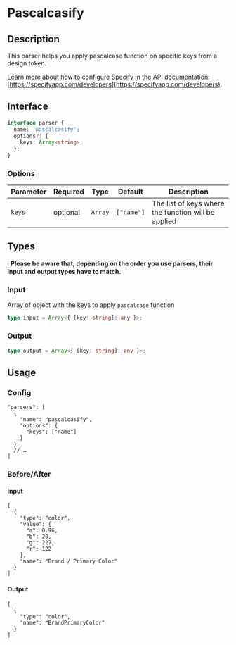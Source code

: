 # Pascalcasify

## Description
This parser helps you apply pascalcase function on specific keys from a design token.

Learn more about how to configure Specify in the API documentation: [https://specifyapp.com/developers](https://specifyapp.com/developers).
## Interface

```ts
interface parser {
  name: 'pascalcasify';
  options?: {
    keys: Array<string>;
  };
}
```

### Options

| Parameter | Required | Type    | Default    | Description                                         |
| --------- | -------- | ------- | ---------- | --------------------------------------------------- |
| `keys`    | optional | `Array` | `["name"]` | The list of keys where the function will be applied |

## Types

ℹ️ **Please be aware that, depending on the order you use parsers, their input and output types have to match.**

### Input

Array of object with the keys to apply `pascalcase` function

```ts
type input = Array<{ [key: string]: any }>;
```

### Output

```ts
type output = Array<{ [key: string]: any }>;
```

## Usage

### Config

```jsonc
"parsers": [
  {
    "name": "pascalcasify",
    "options": {
      "keys": ["name"]
    }
  }
  // …
]
```

### Before/After

#### Input

```jsonc
[
  {
    "type": "color",
    "value": {
      "a": 0.96,
      "b": 20,
      "g": 227,
      "r": 122
    },
    "name": "Brand / Primary Color"
  }
]
```

#### Output

```jsonc
[
  {
    "type": "color",
    "name": "BrandPrimaryColor"
  }
]
```
